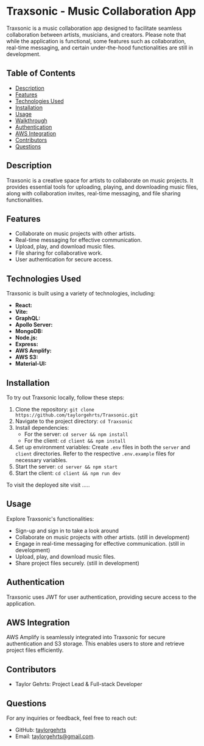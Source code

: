 # Traxsonic - Music Collaboration App

Traxsonic is a music collaboration app designed to facilitate seamless collaboration between artists, musicians, and creators. Please note that while the application is functional, some features such as collaboration, real-time messaging, and certain under-the-hood functionalities are still in development.

## Table of Contents
- [Description](#description)
- [Features](#features)
- [Technologies Used](#technologies-used)
- [Installation](#installation)
- [Usage](#usage)
- [Walkthrough](#walkthrough)
- [Authentication](#authentication)
- [AWS Integration](#aws-integration)
- [Contributors](#contributors)
- [Questions](#questions)

## Description
Traxsonic is a creative space for artists to collaborate on music projects. It provides essential tools for uploading, playing, and downloading music files, along with collaboration invites, real-time messaging, and file sharing functionalities.

## Features
- Collaborate on music projects with other artists.
- Real-time messaging for effective communication.
- Upload, play, and download music files.
- File sharing for collaborative work.
- User authentication for secure access.

## Technologies Used
Traxsonic is built using a variety of technologies, including:

- **React:** 
- **Vite:** 
- **GraphQL:** 
- **Apollo Server:** 
- **MongoDB:** 
- **Node.js:** 
- **Express:** 
- **AWS Amplify:** 
- **AWS S3:** 
- **Material-UI:** 

## Installation
To try out Traxsonic locally, follow these steps:

1. Clone the repository: `git clone https://github.com/taylorgehrts/Traxsonic.git`
2. Navigate to the project directory: `cd Traxsonic`
3. Install dependencies:
    - For the server: `cd server && npm install`
    - For the client: `cd client && npm install`
4. Set up environment variables: Create `.env` files in both the `server` and `client` directories. Refer to the respective `.env.example` files for necessary variables.
5. Start the server: `cd server && npm start`
6. Start the client: `cd client && npm run dev`

To visit the deployed site visit .....

## Usage
Explore Traxsonic's functionalities:

- Sign-up and sign in to take a look around
- Collaborate on music projects with other artists. (still in development)
- Engage in real-time messaging for effective communication. (still in development)
- Upload, play, and download music files.
- Share project files securely. (still in development)

## Authentication
Traxsonic uses JWT for user authentication, providing secure access to the application.

## AWS Integration
AWS Amplify is seamlessly integrated into Traxsonic for secure authentication and S3 storage. This enables users to store and retrieve project files efficiently.

## Contributors
- Taylor Gehrts: Project Lead & Full-stack Developer

## Questions
For any inquiries or feedback, feel free to reach out:
- GitHub: [taylorgehrts](https://github.com/taylorgehrts)
- Email: [taylorgehrts@gmail.com](mailto:taylorgehrts@gmail.com).
